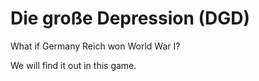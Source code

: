 # Die große Depression (DGD)

What if Germany Reich won World War I?

We will find it out in this game.

